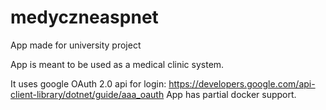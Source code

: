 # medyczneaspnet
App made for university project

App is meant to be used as a medical clinic system.

It uses google OAuth 2.0 api for login: https://developers.google.com/api-client-library/dotnet/guide/aaa_oauth
App has partial docker support.
